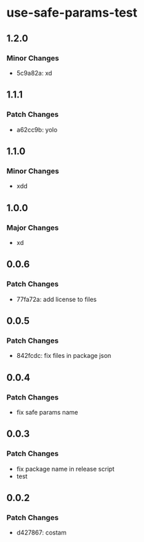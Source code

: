 # use-safe-params-test

## 1.2.0

### Minor Changes

- 5c9a82a: xd

## 1.1.1

### Patch Changes

- a62cc9b: yolo

## 1.1.0

### Minor Changes

- xdd

## 1.0.0

### Major Changes

- xd

## 0.0.6

### Patch Changes

- 77fa72a: add license to files

## 0.0.5

### Patch Changes

- 842fcdc: fix files in package json

## 0.0.4

### Patch Changes

- fix safe params name

## 0.0.3

### Patch Changes

- fix package name in release script
- test

## 0.0.2

### Patch Changes

- d427867: costam
